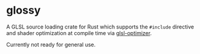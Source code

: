 glossy
======

A GLSL source loading crate for Rust which supports the `#include`
directive and shader optimization at compile time via
[glsl-optimizer](https://github.com/aras-p/glsl-optimizer).

Currently not ready for general use.
